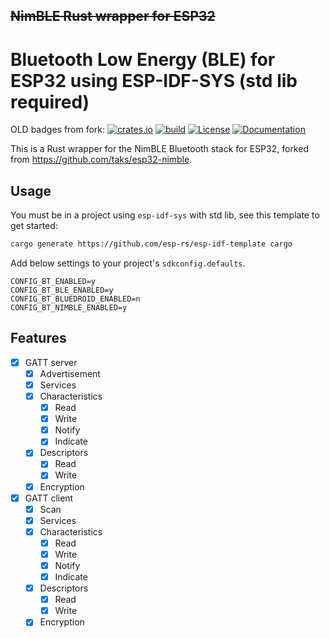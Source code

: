 ## ~~NimBLE Rust wrapper for ESP32~~
# Bluetooth Low Energy (BLE) for ESP32 using ESP-IDF-SYS (std lib required)



OLD badges from fork:
[![crates.io](https://img.shields.io/crates/v/esp32-nimble)](https://crates.io/crates/esp32-nimble)
[![build](https://github.com/taks/esp32-nimble/actions/workflows/ci.yml/badge.svg)](https://github.com/taks/esp32-nimble/actions/workflows/ci.yml)
[![License](https://img.shields.io/crates/l/esp32-nimble)](https://github.com/taks/esp32-nimble/blob/develop/LICENSE)
[![Documentation](https://img.shields.io/badge/docs-esp32--nimble-brightgreen)](https://taks.github.io/esp32-nimble/esp32_nimble/index.html)

This is a Rust wrapper for the NimBLE Bluetooth stack for ESP32, forked from https://github.com/taks/esp32-nimble.

## Usage
You must be in a project using `esp-idf-sys` with std lib, see this template to get started:
```sh
cargo generate https://github.com/esp-rs/esp-idf-template cargo
```

Add below settings to your project's `sdkconfig.defaults`.
```
CONFIG_BT_ENABLED=y
CONFIG_BT_BLE_ENABLED=y
CONFIG_BT_BLUEDROID_ENABLED=n
CONFIG_BT_NIMBLE_ENABLED=y
```



## Features
- [x] GATT server
  - [x] Advertisement
  - [x] Services
  - [x] Characteristics
    - [x] Read
    - [x] Write
    - [x] Notify
    - [x] Indicate
  - [x] Descriptors
    - [x] Read
    - [x] Write
  - [x] Encryption
- [x] GATT client
  - [x] Scan
  - [x] Services
  - [x] Characteristics
    - [x] Read
    - [x] Write
    - [x] Notify
    - [x] Indicate
  - [x] Descriptors
    - [x] Read
    - [x] Write
  - [x] Encryption

